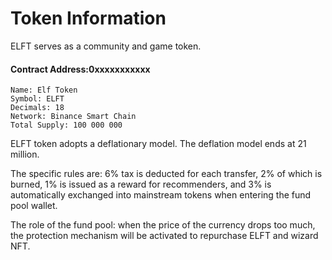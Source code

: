 # Token Information

ELFT serves as a community and game token.

#### Contract Address:0xxxxxxxxxxx

```
Name: Elf Token
Symbol: ELFT
Decimals: 18
Network: Binance Smart Chain
Total Supply: 100 000 000
```

ELFT token adopts a deflationary model. The deflation model ends at 21 million.

The specific rules are: 6% tax is deducted for each transfer, 2% of which is burned, 1% is issued as a reward for recommenders, and 3% is automatically exchanged into mainstream tokens when entering the fund pool wallet.

The role of the fund pool: when the price of the currency drops too much, the protection mechanism will be activated to repurchase ELFT and wizard NFT.

